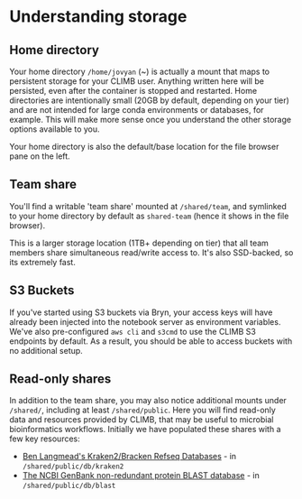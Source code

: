 # Understanding storage

## Home directory

Your home directory `/home/jovyan` (~) is actually a mount that maps to persistent storage for your CLIMB user. Anything written here will be persisted, even after the container is stopped and restarted. Home directories are intentionally small (20GB by default, depending on your tier) and are not intended for large conda environments or databases, for example. This will make more sense once you understand the other storage options available to you.

Your home directory is also the default/base location for the file browser pane on the left.

## Team share

You'll find a writable 'team share' mounted at `/shared/team`, and symlinked to your home directory by default as `shared-team` (hence it shows in the file browser).

This is a larger storage location (1TB+ depending on tier) that all team members share simultaneous read/write access to. It's also SSD-backed, so its extremely fast.

## S3 Buckets

If you've started using S3 buckets via Bryn, your access keys will have already been injected into the notebook server as environment variables. We've also pre-configured `aws cli` and `s3cmd` to use the CLIMB S3 endpoints by default. As a result, you should be able to access buckets with no additional setup.

## Read-only shares

In addition to the team share, you may also notice additional mounts under `/shared/`, including at least `/shared/public`. Here you will find read-only data and resources provided by CLIMB, that may be useful to microbial bioinformatics workflows. Initially we have populated these shares with a few key resources:

- [Ben Langmead's Kraken2/Bracken Refseq Databases](https://benlangmead.github.io/aws-indexes/k2) - in `/shared/public/db/kraken2`
- [The NCBI GenBank non-redundant protein BLAST database](https://ftp.ncbi.nlm.nih.gov/blast/db/) - in `/shared/public/db/blast`
